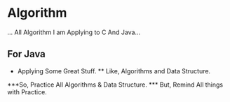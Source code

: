 # Algorithm

... All Algorithm I am Applying to C And Java...

## For Java

* Applying Some Great Stuff.
** Like, Algorithms and Data Structure.

***So, Practice All Algorithms & Data Structure.
*** But, Remind All things with Practice.
